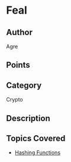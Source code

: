 # Feal
## Author
Agre
## Points

## Category
Crypto
## Description

## Topics Covered

- [Hashing Functions](/cryptography/what-are-hashing-functions/)
